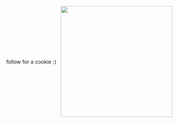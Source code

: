 <div style="display: flex; align-items: center; gap: 12px;">
  <span style="margin: 0;">follow for a cookie :)</span>
  <img src="https://static.vecteezy.com/system/resources/previews/009/400/072/non_2x/homemade-tasty-cookies-clipart-design-illustration-free-png.png" width="300">
</div>
